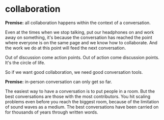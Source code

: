 # collaboration

**Premise:** all collaboration happens within the context of a conversation.

Even at the times when we stop talking, put our headphones on and work away on something, it's because the conversation has reached the point where everyone is on the same page and we know how to collaborate.  And the work we do at this point will feed the next conversation.

Out of discussion come action points. Out of action come discussion points. It's the circle of life.

So if we want good collaboration, we need good conversation tools.

**Premise:** in-person conversation can only get so far.

The easiest way to have a conversation is to put people in a room. But the best conversations are those with the most contributors. You hit scaling problems even before you reach the biggest room, because of the limitation of sound waves as a medium. The best conversations have been carried on for thousands of years through written words.

